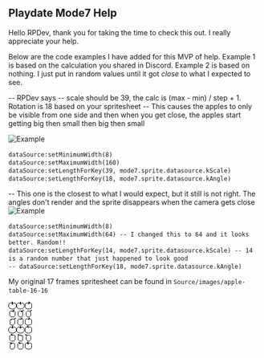 ## Playdate Mode7 Help

Hello RPDev, thank you for taking the time to check this out. I really appreciate your help.

Below are the code examples I have added for this MVP of help.
Example 1 is based on the calculation you shared in Discord.
Example 2 is based on nothing. I just put in random values until it got _close_ to what I expected to see.

-- RPDev says 
-- scale should be 39, the calc is (max - min) / step + 1. Rotation is 18 based on your spritesheet
-- This causes the apples to only be visible from one side and then when you get close, the apples start getting big then small then big then small

![Example](Source/images/gifs/gif_1.gif)
```
dataSource:setMinimumWidth(8)
dataSource:setMaximumWidth(160)
dataSource:setLengthForKey(39, mode7.sprite.datasource.kScale)
dataSource:setLengthForKey(18, mode7.sprite.datasource.kAngle)
```

-- This one is the closest to what I would expect, but it still is not right. The angles don't render and the sprite disappears when the camera gets close
![Example](Source/images/gifs/gif_2.gif)
```
dataSource:setMinimumWidth(8)
dataSource:setMaximumWidth(64) -- I changed this to 64 and it looks better. Random!!
dataSource:setLengthForKey(14, mode7.sprite.datasource.kScale) -- 14 is a random number that just happened to look good
-- dataSource:setLengthForKey(18, mode7.sprite.datasource.kAngle)
```

My original 17 frames spritesheet can be found in `Source/images/apple-table-16-16`

![16x16 Apples](Source/images/apple-table-16-16.png)